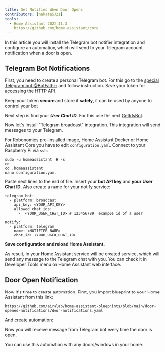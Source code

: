 ```yaml
---
title: Get Notified When Door Opens
contributors: [nakata5321]
tools:   
  - Home Assistant 2022.11.3
    https://github.com/home-assistant/core
---
```


In this article you will install the Telegram bot notifier integration and configure an automation, which will send to your Telegram account notification when a door is open.

## Telegram Bot Notifications

First, you need to create a personal Telegram bot. For this go to the [special Telegram bot @BotFather](https://t.me/botfather) and follow instruction. 
Save your token for accessing the HTTP API.

<robo-wiki-video controls :videos="[{src: 'https://static.robonomics.network/wiki/bot-father.mp4', type:'mp4'}]" />

<robo-wiki-note type="warning">

Keep your token **secure** and store it **safely**, it can be used by anyone to control your bot 

</robo-wiki-note>

Next step is find your ***User Chat ID***. For this use the next [GetIdsBot](https://t.me/getidsbot). 

<robo-wiki-video controls :videos="[{src: 'https://static.robonomics.network/wiki/get-id-bot.mp4', type:'mp4'}]" />

Now let's install "Telegram broadcast" integration. This integration will send messages to your Telegram.

For Robonomics pre-installed image, Home Assistant Docker or Home Assistant Core you have to edit `configuration.yaml`. Connect to your Raspberry Pi via `ssh`:

<robo-wiki-video controls :videos="[{src: 'https://static.robonomics.network/wiki/open-config.mp4', type:'mp4'}]" />

<code-helper additionalLine="rasppi_username@rasppi_hostname" >

```shell
sudo -u homeassistant -H -s
cd
cd .homeassistant 
nano configuration.yaml
```

</code-helper >

Paste next lines to the end of file. Insert your **bot API key** and **your User Chat ID**. Also create a name for your notify service:


<code-helper copy >

```shell
telegram_bot:
  - platform: broadcast
    api_key: <YOUR_API_KEY>
    allowed_chat_ids:
      -  <YOUR_USER_CHAT_ID> # 123456789  example id of a user
      
notify:
  - platform: telegram
    name: <NOTIFIER_NAME>
    chat_id: <YOUR_USER_CHAT_ID>
```

</code-helper >

<robo-wiki-video controls :videos="[{src: 'https://static.robonomics.network/wiki/insert-config.mp4', type:'mp4'}]" />

**Save configuration and reload Home Assistant.**


As result, in your Home Assistant service will be created service, which will send any message to the Telegram chat with you. 
You can check it in Developer Tools menu on Home Assistant web interface. 

<robo-wiki-video controls :videos="[{src: 'https://static.robonomics.network/wiki/telegram-result.mp4', type:'mp4'}]" />

##  Door Open Notification

Now it's time to create automation. First, you import blueprint to your Home Assistant from this link:

<code-helper copy>

```shell
https://github.com/airalab/home-assistant-blueprints/blob/main/door-opened-notifications/door-notifications.yaml
```

</code-helper >

<robo-wiki-video controls :videos="[{src: 'https://static.robonomics.network/wiki/insert-blue.mp4', type:'mp4'}]" />

And create automation:

<robo-wiki-video controls :videos="[{src: 'https://static.robonomics.network/wiki/create-automation.mp4', type:'mp4'}]" />

Now you will receive message from Telegram bot every time the door is open.

<robo-wiki-note type="okay">
You can use this automation with any doors/windows in your home.
</robo-wiki-note>

